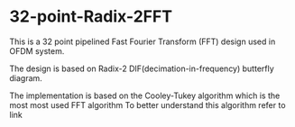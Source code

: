 # 32-point-Radix-2FFT
This is a 32 point pipelined Fast Fourier Transform (FFT) design used in OFDM system.

The design is based on Radix-2 DIF(decimation-in-frequency) butterfly diagram.

The implementation is based on the Cooley-Tukey algorithm which is the most most used FFT algorithm To better understand this algorithm refer to link
